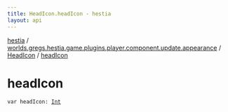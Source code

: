 ```yaml
---
title: HeadIcon.headIcon - hestia
layout: api
---
```


<div class='api-docs-breadcrumbs'><a href="../../index.html">hestia</a> / <a href="../index.html">worlds.gregs.hestia.game.plugins.player.component.update.appearance</a> / <a href="index.html">HeadIcon</a> / <a href="./head-icon.html">headIcon</a></div>

# headIcon

<div class="signature"><code><span class="keyword">var </span><span class="identifier">headIcon</span><span class="symbol">: </span><a href="https://kotlinlang.org/api/latest/jvm/stdlib/kotlin/-int/index.html"><span class="identifier">Int</span></a></code></div>
